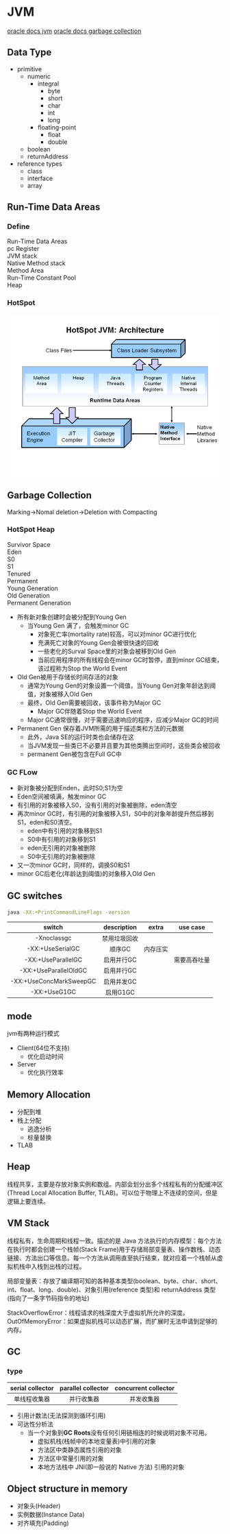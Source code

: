 # JVM
[oracle docs jvm](https://docs.oracle.com/javase/specs/jvms/se7/html/index.html)
[oracle docs garbage collection](https://www.oracle.com/webfolder/technetwork/tutorials/obe/java/gc01/index.html)
## Data Type
- primitive
  - numeric
    - integral
      - byte
      - short
      - char
      - int
      - long
    - floating-point
      - float
      - double
  - boolean
  - returnAddress
- reference types
  - class
  - interface
  - array

## Run-Time Data Areas
### Define
<div style={{border:"1px solid green",padding:"10px",textAlign:"center",display: "flex"}}>
  Run-Time Data Areas<br/>
  <div style={{border:"1px solid orange",padding:"10px",textAlign:"center",width:"50%"}}>
    <div>pc Register</div>
    <div>JVM stack</div>
    <div>Native Method stack</div>
  </div>
  <div style={{border:"1px solid green",padding:"10px",textAlign:"center",width:"50%"}}>
    <div>Method Area</div>
    <div>Run-Time Constant Pool</div>
    <div>Heap</div>
  </div>
</div>

### HotSpot 
![architecture](./hotspot_arch.png)

## Garbage Collection
Marking->Nomal deletion->Deletion with Compacting

### HotSpot Heap
<div style={{display:"flex"}}>
  <div style={{width:"15%"}}></div>
  <div style={{width:"20%",border:"1px solid black"}}>Survivor Space</div>
  <div style={{width:"40%"}}></div>
  <div style={{width:"25%"}}></div>
</div>
<div style={{display:"flex"}}>
  <div style={{width:"15%",border:"1px solid black"}}>Eden</div>
  <div style={{width:"10%",border:"1px solid black"}}>S0</div>
  <div style={{width:"10%",border:"1px solid black"}}>S1</div>
  <div style={{width:"40%",border:"1px solid black"}}>Tenured</div>
  <div style={{width:"25%",border:"1px solid black"}}>Permanent</div>
</div>
<div style={{display:"flex"}}>
  <div style={{width:"35%",border:"1px solid black"}}>Young Generation</div>
  <div style={{width:"40%",border:"1px solid black"}}>Old Generation</div>
  <div style={{width:"25%",border:"1px solid black"}}>Permanent Generation</div>
</div>

- 所有新对象创建时会被分配到Young Gen
  - 当Young Gen 满了，会触发minor GC
    - 对象死亡率(mortality rate)较高，可以对minor GC进行优化
    - 充满死亡对象的Young Gen会被很快速的回收
    - 一些老化的Surval Space里的对象会被移到Old Gen
    - 当前应用程序的所有线程会在minor GC时暂停，直到minor GC结束，该过程称为Stop the World Event
- Old Gen被用于存储长时间存活的对象
  - 通常为Young Gen的对象设置一个阈值，当Young Gen对象年龄达到阈值，对象被移入Old Gen
  - 最终，Old Gen需要被回收，该事件称为Major GC
    - Major GC伴随着Stop the World Event
  - Major GC通常很慢，对于需要迅速响应的程序，应减少Major GC的时间
- Permanent Gen 保存着JVM所需的用于描述类和方法的元数据
  - 此外，Java SE的运行时类也会储存在这
  - 当JVM发现一些类已不必要并且要为其他类腾出空间时，这些类会被回收
  - permanent Gen被包含在Full GC中

### GC FLow
- 新对象被分配到Enden，此时S0;S1为空
- Eden空间被填满，触发minor GC
- 有引用的对象被移入S0，没有引用的对象被删除，eden清空
- 再次minor GC时，有引用的对象被移入S1，S0中的对象年龄提升然后移到S1，eden和S0清空。
  - eden中有引用的对象移到S1
  - S0中有引用的对象移到S1
  - eden无引用的对象被删除
  - S0中无引用的对象被删除
- 又一次minor GC时，同样的，调换S0和S1
- minor GC后老化(年龄达到阈值)的对象移入Old Gen

## GC switches
```sh
java -XX:+PrintCommandLineFlags -version
```
|switch|description|extra|use case|
|:-:|:-:|:-:|:-:|
|-Xnoclassgc|禁用垃圾回收|||
|-XX:+UseSerialGC|顺序GC|内存压实||
|-XX:+UseParallelGC|启用并行GC||需要高吞吐量|
|-XX:+UseParallelOldGC|启用并行GC|||
|-XX:+UseConcMarkSweepGC|启用并发GC|||
|-XX:+UseG1GC|启用G1GC|||

## mode
jvm有两种运行模式
- Client(64位不支持)
  - 优化启动时间
- Server
  - 优化执行效率

## Memory Allocation
- 分配到堆
- 栈上分配
  - 逃逸分析
  - 标量替换
- TLAB

## Heap
线程共享，主要是存放对象实例和数组。内部会划分出多个线程私有的分配缓冲区(Thread Local Allocation Buffer, TLAB)。可以位于物理上不连续的空间，但是逻辑上要连续。

## VM Stack
线程私有，生命周期和线程一致。描述的是 Java 方法执行的内存模型：每个方法在执行时都会创建一个栈帧(Stack Frame)用于存储局部变量表、操作数栈、动态链接、方法出口等信息。每一个方法从调用直至执行结束，就对应着一个栈帧从虚拟机栈中入栈到出栈的过程。

局部变量表：存放了编译期可知的各种基本类型(boolean、byte、char、short、int、float、long、double)、对象引用(reference 类型)和 returnAddress 类型(指向了一条字节码指令的地址)

StackOverflowError：线程请求的栈深度大于虚拟机所允许的深度。
OutOfMemoryError：如果虚拟机栈可以动态扩展，而扩展时无法申请到足够的内存。

## GC
### type
|serial collector|parallel collector|concurrent collector|
|:-:|:-:|:-:|
|单线程收集器|并行收集器|并发收集器|
- 引用计数法(无法探测到循环引用)
- 可达性分析法
  - 当一个对象到<b>GC Roots</b>没有任何引用链相连的时候说明对象不可用。
    - 虚拟机栈(栈帧中的本地变量表)中引用的对象
    - 方法区中类静态属性引用的对象
    - 方法区中常量引用的对象
    - 本地方法栈中 JNI(即一般说的 Native 方法) 引用的对象

## Object structure in memory
- 对象头(Header)
- 实例数据(Instance Data)
- 对齐填充(Padding)
